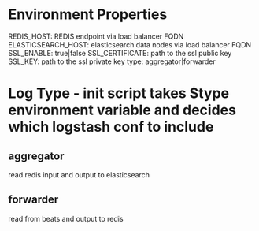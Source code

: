 # Environment Properties
REDIS_HOST: REDIS endpoint via load balancer FQDN
ELASTICSEARCH_HOST: elasticsearch data nodes via load balancer FQDN
SSL_ENABLE: true|false
SSL_CERTIFICATE: path to the ssl public key
SSL_KEY: path to the ssl private key
type: aggregator|forwarder

# Log Type - init script takes $type environment variable and decides which logstash conf to include
## aggregator
read redis input and output to elasticsearch

## forwarder
read from beats and output to redis

